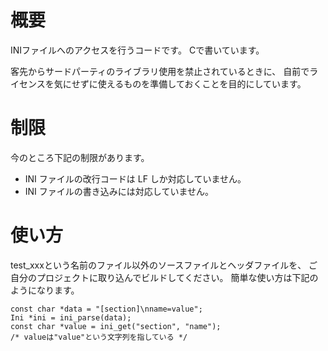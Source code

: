 # 概要

INIファイルへのアクセスを行うコードです。
Cで書いています。

客先からサードパーティのライブラリ使用を禁止されているときに、
自前でライセンスを気にせずに使えるものを準備しておくことを目的にしています。

# 制限

今のところ下記の制限があります。

* INI ファイルの改行コードは LF しか対応していません。
* INI ファイルの書き込みには対応していません。

# 使い方

test_xxxという名前のファイル以外のソースファイルとヘッダファイルを、
ご自分のプロジェクトに取り込んでビルドしてください。
簡単な使い方は下記のようになります。

	const char *data = "[section]\nname=value";
	Ini *ini = ini_parse(data);
	const char *value = ini_get("section", "name");
	/* valueは"value"という文字列を指している */
